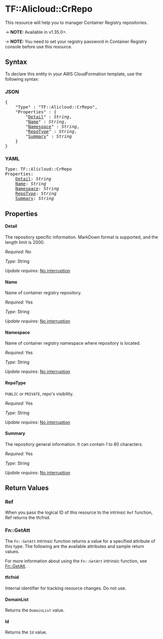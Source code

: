 # TF::Alicloud::CrRepo

This resource will help you to manager Container Registry repositories.

-> **NOTE:** Available in v1.35.0+.

-> **NOTE:** You need to set your registry password in Container Registry console before use this resource.

## Syntax

To declare this entity in your AWS CloudFormation template, use the following syntax:

### JSON

<pre>
{
    "Type" : "TF::Alicloud::CrRepo",
    "Properties" : {
        "<a href="#detail" title="Detail">Detail</a>" : <i>String</i>,
        "<a href="#name" title="Name">Name</a>" : <i>String</i>,
        "<a href="#namespace" title="Namespace">Namespace</a>" : <i>String</i>,
        "<a href="#repotype" title="RepoType">RepoType</a>" : <i>String</i>,
        "<a href="#summary" title="Summary">Summary</a>" : <i>String</i>
    }
}
</pre>

### YAML

<pre>
Type: TF::Alicloud::CrRepo
Properties:
    <a href="#detail" title="Detail">Detail</a>: <i>String</i>
    <a href="#name" title="Name">Name</a>: <i>String</i>
    <a href="#namespace" title="Namespace">Namespace</a>: <i>String</i>
    <a href="#repotype" title="RepoType">RepoType</a>: <i>String</i>
    <a href="#summary" title="Summary">Summary</a>: <i>String</i>
</pre>

## Properties

#### Detail

The repository specific information. MarkDown format is supported, and the length limit is 2000.

_Required_: No

_Type_: String

_Update requires_: [No interruption](https://docs.aws.amazon.com/AWSCloudFormation/latest/UserGuide/using-cfn-updating-stacks-update-behaviors.html#update-no-interrupt)

#### Name

Name of container registry repository.

_Required_: Yes

_Type_: String

_Update requires_: [No interruption](https://docs.aws.amazon.com/AWSCloudFormation/latest/UserGuide/using-cfn-updating-stacks-update-behaviors.html#update-no-interrupt)

#### Namespace

Name of container registry namespace where repository is located.

_Required_: Yes

_Type_: String

_Update requires_: [No interruption](https://docs.aws.amazon.com/AWSCloudFormation/latest/UserGuide/using-cfn-updating-stacks-update-behaviors.html#update-no-interrupt)

#### RepoType

`PUBLIC` or `PRIVATE`, repo's visibility.

_Required_: Yes

_Type_: String

_Update requires_: [No interruption](https://docs.aws.amazon.com/AWSCloudFormation/latest/UserGuide/using-cfn-updating-stacks-update-behaviors.html#update-no-interrupt)

#### Summary

The repository general information. It can contain 1 to 80 characters.

_Required_: Yes

_Type_: String

_Update requires_: [No interruption](https://docs.aws.amazon.com/AWSCloudFormation/latest/UserGuide/using-cfn-updating-stacks-update-behaviors.html#update-no-interrupt)

## Return Values

### Ref

When you pass the logical ID of this resource to the intrinsic `Ref` function, Ref returns the tfcfnid.

### Fn::GetAtt

The `Fn::GetAtt` intrinsic function returns a value for a specified attribute of this type. The following are the available attributes and sample return values.

For more information about using the `Fn::GetAtt` intrinsic function, see [Fn::GetAtt](https://docs.aws.amazon.com/AWSCloudFormation/latest/UserGuide/intrinsic-function-reference-getatt.html).

#### tfcfnid

Internal identifier for tracking resource changes. Do not use.

#### DomainList

Returns the <code>DomainList</code> value.

#### Id

Returns the <code>Id</code> value.

